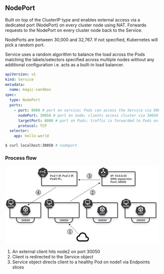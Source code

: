 ## NodePort

Built on top of the ClusterIP type and enables external access via a dedicated port (NodePort) on every cluster node using NAT. Forwards requests to the NodePort on every cluster node back to the Service.

NodePorts are between 30,000 and 32,767. If not specified, Kubernetes will pick a random port.

Service uses a random algorithm to balance the load across the Pods matching the labels/selectors specified across multiple nodes without any additional configuration i.e. acts as a built-in load balancer.

```yaml
apiVersion: v1
kind: Service
metadata:
  name: magic-sandbox
spec:
  type: NodePort
  ports:
    - port: 8080 # port on service; Pods can access the Service via 8080
      nodePort: 30050 # port on node; clients access cluster via 30050
      targetPort: 8080 # port on Pods; traffic is forwarded to Pods on 8080
      protocol: TCP
  selector:
    app: hello-world
```

```bash
$ curl localhost:30050 # nodeport
```

### Process flow

<img src="../../assets/nodeport.png">

1. An external client hits node2 on port 30050
2. Client is redirected to the Service object
3. Service object directs client to a healthy Pod on node1 via Endpoints slices
